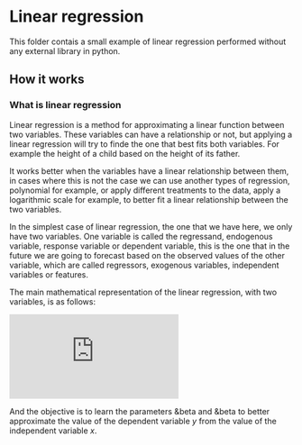 # Linear regression

This folder contais a small example of linear regression performed without any external library in python.

## How it works

### What is linear regression

Linear regression is a method for approximating a linear function between two variables. These variables can have a relationship or not, but applying a linear regression will try to finde the one that best fits both variables. For example the height of a child based on the height of its father.

It works better when the variables have a linear relationship between them, in cases where this is not the case we can use another types of regression, polynomial for example, or apply different treatments to the data, apply a logarithmic scale for example, to better fit a linear relationship between the two variables.

In the simplest case of linear regression, the one that we have here, we only have two variables. One variable is called the regressand, endogenous variable, response variable or dependent variable, this is the one that in the future we are going to forecast based on the observed values of the other variable, which are called regressors, exogenous variables, independent variables or features.

The main mathematical representation of the linear regression, with two variables, is as follows:

![equation](https://latex.codecogs.com/gif.latex?y%20%3D%20%5Cbeta_o%20&plus;%20%5Cbeta_1*x)

And the objective is to learn the parameters &beta and &beta to better approximate the value of the dependent variable *y* from the value of the independent variable *x*.
